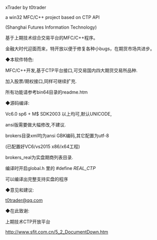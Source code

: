 ﻿xTrader by t0trader

a win32 MFC/C++ project based on CTP API

(Shanghai Futures Information Technology)

基于上期技术综合交易平台的MFC/C++程序。

金融大时代迎面而来，特开放以便于修复各种小bugs，在期货市场共进步。

◆本软件特色:

MFC/C++开发,基于CTP平台接口,可交易国内四大期货交易所品种.

加入股票/期权接口,同样可继续扩充.

所有功能请参考bin64目录的readme.htm


◆源码编译:

Vc6.0 sp6 + M$ SDK2003 以上均可,默认UNICODE,

ansi版需要做大幅修改,不建议.

brokers目录xml均为ansi GBK编码,其它配置为utf-8

(已配置好VC6/vs2015 x86/x64工程)


brokers_real为实盘期商列表目录.

编译时开启global.h 里的 #define _REAL_CTP_

可以编译出完整支持实盘的程序

◆意见和建议:

t0trader@qq.com

◆在此致谢:

上期技术CTP开放平台

http://www.sfit.com.cn/5_2_DocumentDown.htm

	